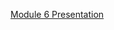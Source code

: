 [Module 6 Presentation ](https://docs.google.com/presentation/d/1tShXFB1Y-Y7P3Xv4dLdiQOf3GV13axcMxxDSX8OtQcU/edit?usp=sharing "Module 6")
 
